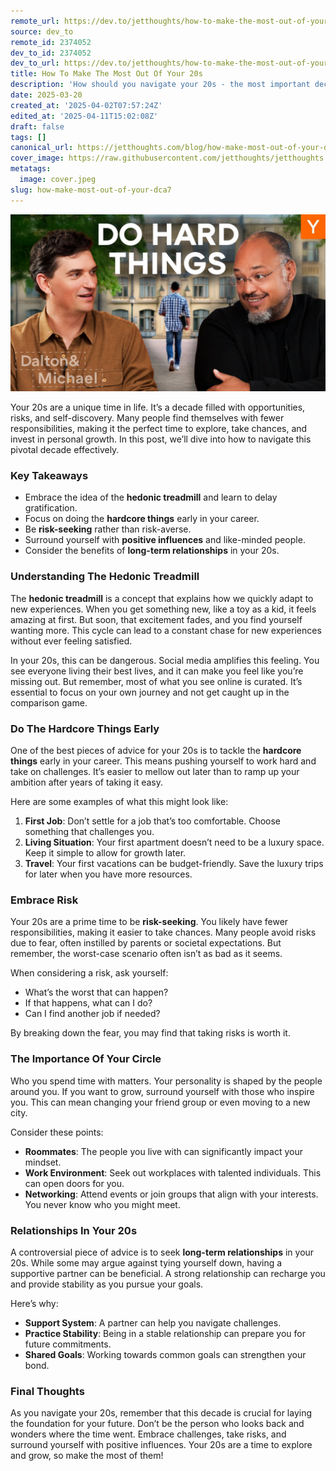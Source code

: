 ```yaml
---
remote_url: https://dev.to/jetthoughts/how-to-make-the-most-out-of-your-20s-2em1
source: dev_to
remote_id: 2374052
dev_to_id: 2374052
dev_to_url: https://dev.to/jetthoughts/how-to-make-the-most-out-of-your-20s-2em1
title: How To Make The Most Out Of Your 20s
description: 'How should you navigate your 20s - the most important decade in your life? For many people, it’s an age with fewer responsibilities: no kids, no mortgage, no restrictions. And so it’s actually the best possible time to go hardcore: to take risks, invest in yourself, and surround yourself with like-minded people.'
date: 2025-03-20
created_at: '2025-04-02T07:57:24Z'
edited_at: '2025-04-11T15:02:08Z'
draft: false
tags: []
canonical_url: https://jetthoughts.com/blog/how-make-most-out-of-your-dca7/
cover_image: https://raw.githubusercontent.com/jetthoughts/jetthoughts.github.io/master/content/blog/how-make-most-out-of-your-dca7/cover.jpeg
metatags:
  image: cover.jpeg
slug: how-make-most-out-of-your-dca7
---
```

[![How To Make The Most Out Of Your 20s](file_0.jpg)](https://www.youtube.com/watch?v=H_XMqRhLhic)

Your 20s are a unique time in life. It’s a decade filled with opportunities, risks, and self-discovery. Many people find themselves with fewer responsibilities, making it the perfect time to explore, take chances, and invest in personal growth. In this post, we’ll dive into how to navigate this pivotal decade effectively.

### Key Takeaways

*   Embrace the idea of the **hedonic treadmill** and learn to delay gratification.
*   Focus on doing the **hardcore things** early in your career.
*   Be **risk-seeking** rather than risk-averse.
*   Surround yourself with **positive influences** and like-minded people.
*   Consider the benefits of **long-term relationships** in your 20s.

### Understanding The Hedonic Treadmill

The **hedonic treadmill** is a concept that explains how we quickly adapt to new experiences. When you get something new, like a toy as a kid, it feels amazing at first. But soon, that excitement fades, and you find yourself wanting more. This cycle can lead to a constant chase for new experiences without ever feeling satisfied.

In your 20s, this can be dangerous. Social media amplifies this feeling. You see everyone living their best lives, and it can make you feel like you’re missing out. But remember, most of what you see online is curated. It’s essential to focus on your own journey and not get caught up in the comparison game.

### Do The Hardcore Things Early

One of the best pieces of advice for your 20s is to tackle the **hardcore things** early in your career. This means pushing yourself to work hard and take on challenges. It’s easier to mellow out later than to ramp up your ambition after years of taking it easy.

Here are some examples of what this might look like:

1.  **First Job**: Don’t settle for a job that’s too comfortable. Choose something that challenges you.
2.  **Living Situation**: Your first apartment doesn’t need to be a luxury space. Keep it simple to allow for growth later.
3.  **Travel**: Your first vacations can be budget-friendly. Save the luxury trips for later when you have more resources.

### Embrace Risk

Your 20s are a prime time to be **risk-seeking**. You likely have fewer responsibilities, making it easier to take chances. Many people avoid risks due to fear, often instilled by parents or societal expectations. But remember, the worst-case scenario often isn’t as bad as it seems.

When considering a risk, ask yourself:

*   What’s the worst that can happen?
*   If that happens, what can I do?
*   Can I find another job if needed?

By breaking down the fear, you may find that taking risks is worth it.

### The Importance Of Your Circle

Who you spend time with matters. Your personality is shaped by the people around you. If you want to grow, surround yourself with those who inspire you. This can mean changing your friend group or even moving to a new city.

Consider these points:

*   **Roommates**: The people you live with can significantly impact your mindset.
*   **Work Environment**: Seek out workplaces with talented individuals. This can open doors for you.
*   **Networking**: Attend events or join groups that align with your interests. You never know who you might meet.

### Relationships In Your 20s

A controversial piece of advice is to seek **long-term relationships** in your 20s. While some may argue against tying yourself down, having a supportive partner can be beneficial. A strong relationship can recharge you and provide stability as you pursue your goals.

Here’s why:

*   **Support System**: A partner can help you navigate challenges.
*   **Practice Stability**: Being in a stable relationship can prepare you for future commitments.
*   **Shared Goals**: Working towards common goals can strengthen your bond.

### Final Thoughts

As you navigate your 20s, remember that this decade is crucial for laying the foundation for your future. Don’t be the person who looks back and wonders where the time went. Embrace challenges, take risks, and surround yourself with positive influences. Your 20s are a time to explore and grow, so make the most of them!
